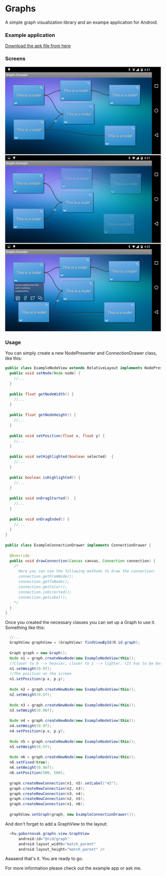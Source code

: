 # Graphs

A simple graph visualization library and an exampe application for Android.

### Example application

[Download the apk file from here](graphsExample-1.0.apk "APK 1.0")

### Screens
![Screenshot 1](screen1.png "Screenshot 1")
![Screenshot 2](screen2.png "Screenshot 2")
![Screenshot 3](screen3.png "Screenshot 3")

### Usage

You can simply create a new NodePresenter and ConnectionDrawer class, like this:

```java
public class ExampleNodeView extends RelativeLayout implements NodePresenter {
  public void setNode(Node node) {
    //...
  }

  public float getNodeWidth() {
    //...
  }
  
  public float getNodeHeight() {
    //...
  }

  public void setPosition(float x, float y) {
    //...
  }

  public void setHighlighted(boolean selected)  {
    //...
  }
  
  public boolean isHighlighted() {
    //...
  }

  public void onDragStarted()  {
    //...
  }
  
  public void onDragEnded() {
    //...
  }
}

public class ExampleConnectionDrawer implements ConnectionDrawer {

  @Override
  public void drawConnection(Canvas canvas, Connection connection) {
    /*
      Here you can use the following methods to draw the connection:
      connection.getFromNode();
      connection.getToNode();
      connection.getColor();
      connection.isDirected();
      connection.getLabel();
    */
  }
}
```

Once you created the necessary classes you can set up a Graph to use it. Something like this:

```java
  //...
  GraphView graphView = (GraphView) findViewById(R.id.graph);

  Graph graph = new Graph();
  Node n1 = graph.createNewNode(new ExampleNodeView(this));
  //Closer to 0 --> heavier, closer to 1 --> lighter. (It has to be between 0-1)
  n1.setWeight(0.9f);
  //The position on the screen
  n1.setPosition(p.x, p.y);

  Node n2 = graph.createNewNode(new ExampleNodeView(this));
  n2.setWeight(0.5f);

  Node n3 = graph.createNewNode(new ExampleNodeView(this));
  n3.setWeight(0.96f);

  Node n4 = graph.createNewNode(new ExampleNodeView(this));
  n4.setWeight(0.9f);
  n4.setPosition(p.x, p.y);

  Node n5 = graph.createNewNode(new ExampleNodeView(this));
  n5.setWeight(0.5f);
  
  Node n6 = graph.createNewNode(new ExampleNodeView(this));
  n6.setFixed(true);
  n6.setWeight(0.96f);
  n6.setPosition(500, 500);

  graph.createNewConnection(n1, n5).setLabel("42");
  graph.createNewConnection(n2, n3);
  graph.createNewConnection(n3, n4);
  graph.createNewConnection(n2, n5);
  graph.createNewConnection(n1, n6);

  graphView.setGraph(graph, new ExampleConnectionDrawer());
```

And don't forget to add a GraphView to the layout:

```java
  <hu.gabornovak.graphs.view.GraphView
      android:id="@+id/graph"
      android:layout_width="match_parent"
      android:layout_height="match_parent" />
```

Aaaaand that's it. You are ready to go.

For more information please check out the example app or ask me.
